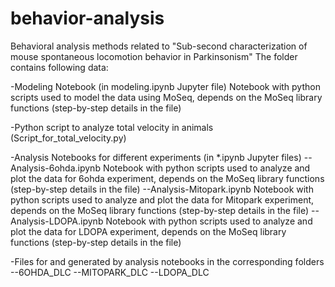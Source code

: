 # behavior-analysis
Behavioral analysis methods related to "Sub-second characterization of mouse spontaneous locomotion behavior in Parkinsonism"
The folder contains following data:

-Modeling Notebook (in modeling.ipynb Jupyter file)
Notebook with python scripts used to model the data using MoSeq,
depends on the MoSeq library functions (step-by-step details in the file)

-Python script to analyze total velocity in animals (Script_for_total_velocity.py)

-Analysis Notebooks for different experiments (in *.ipynb Jupyter files)
--Analysis-6ohda.ipynb
Notebook with python scripts used to analyze and plot the data for 6ohda experiment,
depends on the MoSeq library functions (step-by-step details in the file)
--Analysis-Mitopark.ipynb
Notebook with python scripts used to analyze and plot the data for Mitopark experiment,
depends on the MoSeq library functions (step-by-step details in the file)
--Analysis-LDOPA.ipynb
Notebook with python scripts used to analyze and plot the data for LDOPA experiment,
depends on the MoSeq library functions (step-by-step details in the file)


-Files for and generated by analysis notebooks in the corresponding folders
--6OHDA_DLC
--MITOPARK_DLC
--LDOPA_DLC
